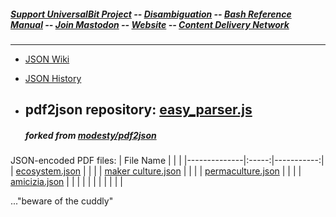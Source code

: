 ##### [Support UniversalBit Project](https://github.com/universalbit-dev/universalbit-dev/tree/main/support) -- [Disambiguation](https://en.wikipedia.org/wiki/Wikipedia:Disambiguation) -- [Bash Reference Manual](https://www.gnu.org/software/bash/manual/html_node/index.html) -- [Join Mastodon](https://mastodon.social/invite/wTHp2hSD) -- [Website](https://www.universalbit.it/) -- [Content Delivery Network](https://universalbitcdn.it/)

---

* [JSON Wiki](https://simple.wikipedia.org/wiki/JSON)
* [JSON History](https://www.youtube.com/watch?v=TjVcVWB0oFk&list=PLEzQf147-uEoNCeDlRrXv6ClsLDN-HtNm&index=1)

* ## pdf2json repository: [easy_parser.js](https://github.com/universalbit-dev/pdf2json)
  ##### forked from [modesty/pdf2json](https://github.com/modesty/pdf2json)
JSON-encoded PDF files:
| File Name         |  |  |
|--------------|:-----:|-----------:|
| [ecosystem.json](https://raw.githubusercontent.com/universalbit-dev/universalbit-dev/main/json/ecosystem.json) |   |   |
| [maker culture.json](https://raw.githubusercontent.com/universalbit-dev/universalbit-dev/main/json/maker_culture.json)     |   |  |
| [permaculture.json](https://raw.githubusercontent.com/universalbit-dev/universalbit-dev/main/json/permaculture.json)     |  |  |
| [amicizia.json](https://github.com/universalbit-dev/universalbit-dev/blob/main/json/amicizia.json)     |  |  |
|   | |  |
|   | |  |



..."beware of the cuddly"
